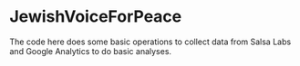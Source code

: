 # JewishVoiceForPeace

The code here does some basic operations to collect data from Salsa Labs and Google Analytics to do basic analyses.
